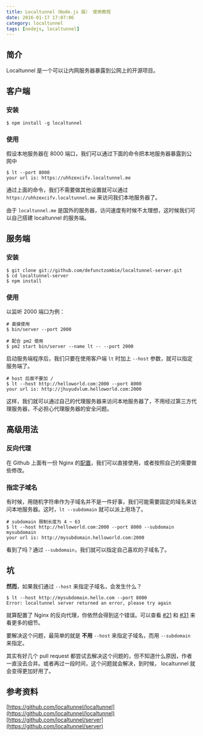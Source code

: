 ```yaml
---
title: Localtunnel（Node.js 版） 使用教程
date: 2016-01-17 17:07:06
category: localtunnel
tags: [nodejs, localtunnel]
---
```


## 简介

Localtunnel 是一个可以让内网服务器暴露到公网上的开源项目。


## 客户端

### 安装
```shell
$ npm install -g localtunnel
```

### 使用
假设本地服务器在 8000 端口，我们可以通过下面的命令把本地服务器暴露到公网中

```shell
$ lt --port 8000
your url is: https://uhhzexcifv.localtunnel.me
```

通过上面的命令，我们不需要做其他设置就可以通过 `https://uhhzexcifv.localtunnel.me` 来访问我们本地服务器了。

由于 `localtunnel.me` 是国外的服务器，访问速度有时候不太理想，这时候我们可以自己搭建 localtunnel 的服务端。

## 服务端

### 安装
```shell
$ git clone git://github.com/defunctzombie/localtunnel-server.git
$ cd localtunnel-server
$ npm install
```

### 使用

以监听 2000 端口为例：

```shell
# 直接使用
$ bin/server --port 2000

# 配合 pm2 使用
$ pm2 start bin/server --name lt -- --port 2000
```

启动服务端程序后，我们只要在使用客户端 `lt` 时加上 `--host` 参数，就可以指定服务端了。

```shell
# host 后面不要加 /
$ lt --host http://helloworld.com:2000 --port 8000
your url is: http://jhuyudvlum.helloworld.com:2000
```

这样，我们就可以通过自己的代理服务器来访问本地服务器了，不用经过第三方代理服务器，不必担心代理服务器的安全问题。

## 高级用法

### 反向代理

在 Github 上面有一份 Nginx 的[配置](https://github.com/localtunnel/server/blob/master/devops/nginx/sites/localtunnel)，我们可以直接使用，或者按照自己的需要做些修改。

### 指定子域名

有时候，用随机字符串作为子域名并不是一件好事，我们可能需要固定的域名来访问本地服务器。这时，`lt --subdomain` 就可以派上用场了。

```shell
# subdomain 限制长度为 4 ~ 63
$ lt --host http://helloworld.com:2000 --port 8000 --subdomain mysubdomain
your url is: http://mysubdomain.helloworld.com:2000
```

看到了吗？通过 `--subdomain`，我们就可以指定自己喜欢的子域名了。


## 坑

**然而**，如果我们通过 `--host` 来指定子域名，会发生什么？

```shell
$ lt --host http://mysubdomain.hello.com --port 8000
Error: localtunnel server returned an error, please try again
```

就算配置了 Nginx 的反向代理，你依然会得到这个错误。可以查看 [#21](https://github.com/localtunnel/server/issues/21) 和  [#31](https://github.com/localtunnel/server/issues/31) 来看更多的细节。

要解决这个问题，最简单的就是 **不用** `--host` 来指定子域名，而用 `--subdomain` 来指定。

其实有好几个 pull request 都尝试去解决这个问题的，但不知道什么原因，作者一直没去合并。或者再过一段时间，这个问题就会解决，到时候， localtunnel 就会变得更加好用了。

## 参考资料
[https://github.com/localtunnel/localtunnel](https://github.com/localtunnel/localtunnel)
[https://github.com/localtunnel/server](https://github.com/localtunnel/server)
